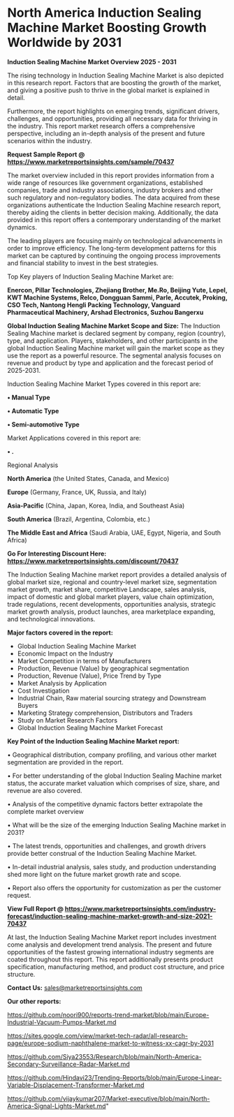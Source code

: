 # North America Induction Sealing Machine Market Boosting Growth Worldwide by 2031

<Strong> Induction Sealing Machine Market Overview 2025 - 2031</strong>

The rising technology in Induction Sealing Machine Market is also depicted in this research report. Factors that are boosting the growth of the market, and giving a positive push to thrive in the global market is explained in detail.

Furthermore, the report highlights on emerging trends, significant drivers, challenges, and opportunities, providing all necessary data for thriving in the industry. This report market research offers a comprehensive perspective, including an in-depth analysis of the present and future scenarios within the industry.

<strong>Request Sample Report @ <a href=https://www.marketreportsinsights.com/sample/70437>https://www.marketreportsinsights.com/sample/70437</a></strong>

The market overview included in this report provides information from a wide range of resources like government organizations, established companies, trade and industry associations, industry brokers and other such regulatory and non-regulatory bodies. The data acquired from these organizations authenticate the Induction Sealing Machine research report, thereby aiding the clients in better decision making. Additionally, the data provided in this report offers a contemporary understanding of the market dynamics.

The leading players are focusing mainly on technological advancements in order to improve efficiency. The long-term development patterns for this market can be captured by continuing the ongoing process improvements and financial stability to invest in the best strategies.

Top Key players of Induction Sealing Machine Market are:

<strong>Enercon, Pillar Technologies, Zhejiang Brother, Me.Ro, Beijing Yute, Lepel, KWT Machine Systems, Relco, Dongguan Sammi, Parle, Accutek, Proking, CSO Tech, Nantong Hengli Packing Technology, Vanguard Pharmaceutical Machinery, Arshad Electronics, Suzhou Bangerxu</strong>

<strong><b>Global Induction Sealing Machine Market Scope and Size:</b></strong>
The Induction Sealing Machine market is declared segment by company, region (country), type, and application. Players, stakeholders, and other participants in the global Induction Sealing Machine market will gain the market scope as they use the report as a powerful resource. The segmental analysis focuses on revenue and product by type and application and the forecast period of 2025-2031.

Induction Sealing Machine Market Types covered in this report are:

<strong>• Manual Type

• Automatic Type

• Semi-automotive Type</strong>

Market Applications covered in this report are:

<strong>• .</strong> 

Regional Analysis

<strong>North America</strong> (the United States, Canada, and Mexico)

<strong>Europe</strong> (Germany, France, UK, Russia, and Italy)

<strong>Asia-Pacific</strong> (China, Japan, Korea, India, and Southeast Asia)

<strong>South America</strong> (Brazil, Argentina, Colombia, etc.)

<strong>The Middle East and Africa</strong> (Saudi Arabia, UAE, Egypt, Nigeria, and South Africa)

<strong>Go For Interesting Discount Here: <a href=https://www.marketreportsinsights.com/discount/70437>https://www.marketreportsinsights.com/discount/70437</a></strong>

The Induction Sealing Machine market report provides a detailed analysis of global market size, regional and country-level market size, segmentation market growth, market share, competitive Landscape, sales analysis, impact of domestic and global market players, value chain optimization, trade regulations, recent developments, opportunities analysis, strategic market growth analysis, product launches, area marketplace expanding, and technological innovations.

<strong><b>Major factors covered in the report:</b></strong>
<ul>
  <li>Global Induction Sealing Machine Market </li>
  <li>Economic Impact on the Industry</li>
  <li>Market Competition in terms of Manufacturers</li>
  <li>Production, Revenue (Value) by geographical segmentation</li>
  <li>Production, Revenue (Value), Price Trend by Type</li>
  <li>Market Analysis by Application</li>
  <li>Cost Investigation</li>
  <li>Industrial Chain, Raw material sourcing strategy and Downstream Buyers</li>
  <li>Marketing Strategy comprehension, Distributors and Traders</li>
  <li>Study on Market Research Factors</li>
  <li>Global Induction Sealing Machine Market Forecast</li>
</ul>

<strong><b>Key Point of the Induction Sealing Machine Market report:</b></strong>

• Geographical distribution, company profiling, and various other market segmentation are provided in the report.

• For better understanding of the global Induction Sealing Machine market status, the accurate market valuation which comprises of size, share, and revenue are also covered.

• Analysis of the competitive dynamic factors better extrapolate the complete market overview

• What will be the size of the emerging Induction Sealing Machine market in 2031?

• The latest trends, opportunities and challenges, and growth drivers provide better construal of the Induction Sealing Machine Market.

• In-detail industrial analysis, sales study, and production understanding shed more light on the future market growth rate and scope.

• Report also offers the opportunity for customization as per the customer request.

<strong><b>View Full Report @ <a href=https://www.marketreportsinsights.com/industry-forecast/induction-sealing-machine-market-growth-and-size-2021-70437>https://www.marketreportsinsights.com/industry-forecast/induction-sealing-machine-market-growth-and-size-2021-70437</a></b></strong>


At last, the Induction Sealing Machine Market report includes investment come analysis and development trend analysis. The present and future opportunities of the fastest growing international industry segments are coated throughout this report. This report additionally presents product specification, manufacturing method, and product cost structure, and price structure.

<strong>Contact Us:</strong>
sales@marketreportsinsights.com

<strong>Our other reports:</strong>

<a href=https://github.com/noori900/reports-trend-market/blob/main/Europe-Industrial-Vacuum-Pumps-Market.md>https://github.com/noori900/reports-trend-market/blob/main/Europe-Industrial-Vacuum-Pumps-Market.md</a>

<a href=https://sites.google.com/view/market-tech-radar/all-research-page/europe-sodium-naphthalene-market-to-witness-xx-cagr-by-2031>https://sites.google.com/view/market-tech-radar/all-research-page/europe-sodium-naphthalene-market-to-witness-xx-cagr-by-2031</a>

<a href=https://github.com/Siya23553/Research/blob/main/North-America-Secondary-Surveillance-Radar-Market.md>https://github.com/Siya23553/Research/blob/main/North-America-Secondary-Surveillance-Radar-Market.md</a>

<a href=https://github.com/Hindavi23/Trending-Reports/blob/main/Europe-Linear-Variable-Displacement-Transformer-Market.md>https://github.com/Hindavi23/Trending-Reports/blob/main/Europe-Linear-Variable-Displacement-Transformer-Market.md</a>

<a href=https://github.com/vijaykumar207/Market-executive/blob/main/North-America-Signal-Lights-Market.md>https://github.com/vijaykumar207/Market-executive/blob/main/North-America-Signal-Lights-Market.md</a>"
